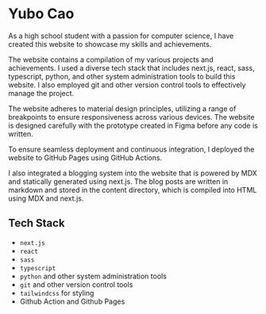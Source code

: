 # Yubo Cao

As a high school student with a passion for computer science, I have created this website to showcase my skills and achievements.

The website contains a compilation of my various projects and achievements. I used a diverse tech stack that includes next.js, react, sass, typescript, python, and other system administration tools to build this website. I also employed git and other version control tools to effectively manage the project.

The website adheres to material design principles, utilizing a range of breakpoints to ensure responsiveness across various devices. The website is designed carefully with the prototype created in Figma before any code is written.


<!-- 
- Show tablet, mobile, and desktop screenshots
  - In the Desktop, a table of content is displayed on the left side of the screen
  - In Tablet, TOC is hidden and label text for the navigation bar are hidden
  - In Mobile, the Navigation bar replaced with a single menu button
- Show figma
 -->

To ensure seamless deployment and continuous integration, I deployed the website to GitHub Pages using GitHub Actions.

<!-- 
Go to commit history and show the workflow file
 -->

I also integrated a blogging system into the website that is powered by MDX and statically generated using next.js. The blog posts are written in markdown and stored in the content directory, which is compiled into HTML using MDX and next.js.

<!-- 
Show blogs
 -->

## Tech Stack

-   `next.js`
-   `react`
-   `sass`
-   `typescript`
-   `python` and other system administration tools
-   `git` and other version control tools
-   `tailwindcss` for styling
-   Github Action and Github Pages